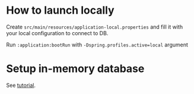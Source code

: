 # How to launch locally

Create `src/main/resources/application-local.properties` and
fill it with your local configuration to connect to DB.

Run `:application:bootRun` with `-Dspring.profiles.active=local` argument

# Setup in-memory database

See [tutorial](docs/in-memory-db-setup.md).
